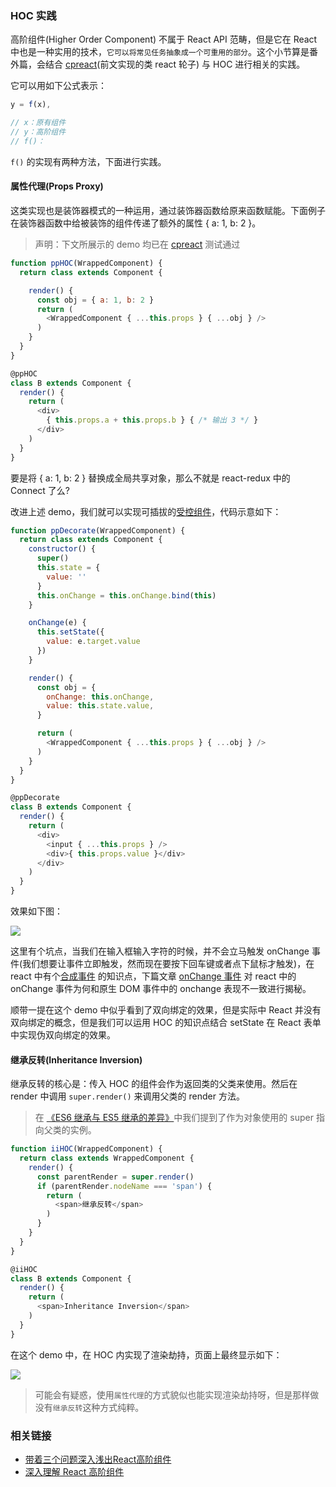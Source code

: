 ### HOC 实践

高阶组件(Higher Order Component) 不属于 React API 范畴，但是它在 React 中也是一种实用的技术，`它可以将常见任务抽象成一个可重用的部分`。这个小节算是番外篇，会结合 [cpreact](https://github.com/MuYunyun/cpreact)(前文实现的类 react 轮子) 与 HOC 进行相关的实践。

它可以用如下公式表示：

```js
y = f(x),

// x：原有组件
// y：高阶组件
// f()：
```

`f()` 的实现有两种方法，下面进行实践。

#### 属性代理(Props Proxy)

这类实现也是装饰器模式的一种运用，通过装饰器函数给原来函数赋能。下面例子在装饰器函数中给被装饰的组件传递了额外的属性 { a: 1, b: 2 }。

> 声明：下文所展示的 demo 均已在 [cpreact](https://github.com/MuYunyun/cpreact) 测试通过

```js
function ppHOC(WrappedComponent) {
  return class extends Component {

    render() {
      const obj = { a: 1, b: 2 }
      return (
        <WrappedComponent { ...this.props } { ...obj } />
      )
    }
  }
}

@ppHOC
class B extends Component {
  render() {
    return (
      <div>
        { this.props.a + this.props.b } { /* 输出 3 */ }
      </div>
    )
  }
}
```

要是将 { a: 1, b: 2 } 替换成全局共享对象，那么不就是 react-redux 中的 Connect 了么?

改进上述 demo，我们就可以实现可插拔的[受控组件](https://reactjs.org/docs/forms.html#controlled-components)，代码示意如下：

```js
function ppDecorate(WrappedComponent) {
  return class extends Component {
    constructor() {
      super()
      this.state = {
        value: ''
      }
      this.onChange = this.onChange.bind(this)
    }

    onChange(e) {
      this.setState({
        value: e.target.value
      })
    }

    render() {
      const obj = {
        onChange: this.onChange,
        value: this.state.value,
      }

      return (
        <WrappedComponent { ...this.props } { ...obj } />
      )
    }
  }
}

@ppDecorate
class B extends Component {
  render() {
    return (
      <div>
        <input { ...this.props } />
        <div>{ this.props.value }</div>
      </div>
    )
  }
}
```

效果如下图：

![](http://muyy.withyoufriends.com/hoc%E6%8E%A2%E7%B4%A2%E4%B9%8B%E5%8F%97%E6%8E%A7%E7%BB%84%E4%BB%B6.gif)

这里有个坑点，当我们在输入框输入字符的时候，并不会立马触发 onChange 事件(我们想要让事件立即触发，然而现在要按下回车键或者点下鼠标才触发)，在 react 中有个[合成事件](https://reactjs.org/docs/events.html) 的知识点，下篇文章 [onChange 事件](https://github.com/MuYunyun/blog/blob/master/从0到1实现React/9.onChange事件的那点事.md) 对 react 中的 onChange 事件为何和原生 DOM 事件中的 onchange 表现不一致进行揭秘。

顺带一提在这个 demo 中似乎看到了双向绑定的效果，但是实际中 React 并没有双向绑定的概念，但是我们可以运用 HOC 的知识点结合 setState 在 React 表单中实现伪双向绑定的效果。

#### 继承反转(Inheritance Inversion)

继承反转的核心是：传入 HOC 的组件会作为返回类的父类来使用。然后在 render 中调用 `super.render()` 来调用父类的 render 方法。

> 在 [《ES6 继承与 ES5 继承的差异》](https://github.com/MuYunyun/blog/blob/master/BasicSkill/readES6/继承.md#作为对象调用的-super)中我们提到了作为对象使用的 super 指向父类的实例。

```js
function iiHOC(WrappedComponent) {
  return class extends WrappedComponent {
    render() {
      const parentRender = super.render()
      if (parentRender.nodeName === 'span') {
        return (
          <span>继承反转</span>
        )
      }
    }
  }
}

@iiHOC
class B extends Component {
  render() {
    return (
      <span>Inheritance Inversion</span>
    )
  }
}
```

在这个 demo 中，在 HOC 内实现了渲染劫持，页面上最终显示如下：

![](http://muyy.withyoufriends.com/e7dbedcefd9a61dcd12fbcff89dc19ef.jpg-200)

> 可能会有疑惑，使用`属性代理`的方式貌似也能实现渲染劫持呀，但是那样做没有`继承反转`这种方式纯粹。

### 相关链接

* [带着三个问题深入浅出React高阶组件](https://juejin.im/post/59818a485188255694568ff2)
* [深入理解 React 高阶组件](https://zhuanlan.zhihu.com/p/24776678?refer=FrontendMagazine)